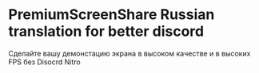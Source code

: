 # PremiumScreenShare Russian translation for better discord
 Сделайте вашу демонстацию экрана в высоком качестве и в высоких FPS без Disocrd Nitro
